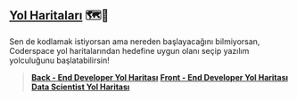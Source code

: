 ﻿## [Yol Haritaları](https://coderspace.io/roadmap/) 🗺️🧭

Sen de kodlamak istiyorsan ama nereden başlayacağını bilmiyorsan, Coderspace yol haritalarından hedefine uygun olanı seçip yazılım yolculuğunu başlatabilirsin!

 


> **[Back - End Developer Yol Haritası](https://coderspace.io/roadmap/back-end-developer-yol-haritasi/)**
 [**Front - End Developer Yol Haritası**](https://coderspace.io/roadmap/front-end-developer-yol-haritasi/)
 **[Data Scientist Yol Haritası](https://coderspace.io/roadmap/data-scientist-yol-haritasi/)**

